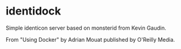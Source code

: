 identidock
==========

Simple identicon server based on monsterid from Kevin Gaudin.

From "Using Docker" by Adrian Mouat published by O'Reilly Media.

